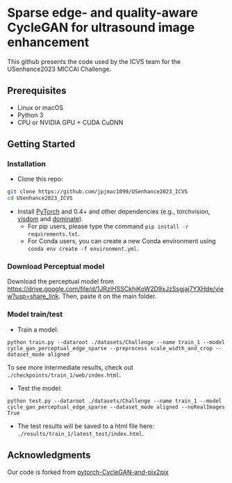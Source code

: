 
# Sparse edge- and quality-aware CycleGAN for ultrasound image enhancement

This github presents the code used by the ICVS team for the USenhance2023 MICCAI Challenge.

## Prerequisites
- Linux or macOS
- Python 3
- CPU or NVIDIA GPU + CUDA CuDNN

## Getting Started
### Installation

- Clone this repo:
```bash
git clone https://github.com/jpjmac1099/USenhance2023_ICVS
cd USenhance2023_ICVS
```

- Install [PyTorch](http://pytorch.org) and 0.4+ and other dependencies (e.g., torchvision, [visdom](https://github.com/facebookresearch/visdom) and [dominate](https://github.com/Knio/dominate)).
  - For pip users, please type the command `pip install -r requirements.txt`.
  - For Conda users, you can create a new Conda environment using `conda env create -f environment.yml`.
### Download Perceptual model
Download the perceptual model from https://drive.google.com/file/d/1JRzIHSSCkhjKoW2D9xJzSsgjaj7YXHde/view?usp=share_link.
Then, paste it on the main folder.

### Model train/test
- Train a model:
```
python train.py --dataroot ./datasets/Challenge --name train_1 --model cycle_gan_perceptual_edge_sparse --preprocess scale_width_and_crop --dataset_mode aligned
```
To see more intermediate results, check out `./checkpoints/train_1/web/index.html`.
- Test the model:
```
python test.py --dataroot ./datasets/Challenge --name train_1 --model cycle_gan_perceptual_edge_sparse --dataset_mode aligned --noRealImages True
```
- The test results will be saved to a html file here: `./results/train_1/latest_test/index.html`.

## Acknowledgments
Our code is forked from [pytorch-CycleGAN-and-pix2pix](https://github.com/junyanz/pytorch-CycleGAN-and-pix2pix/tree/master)
